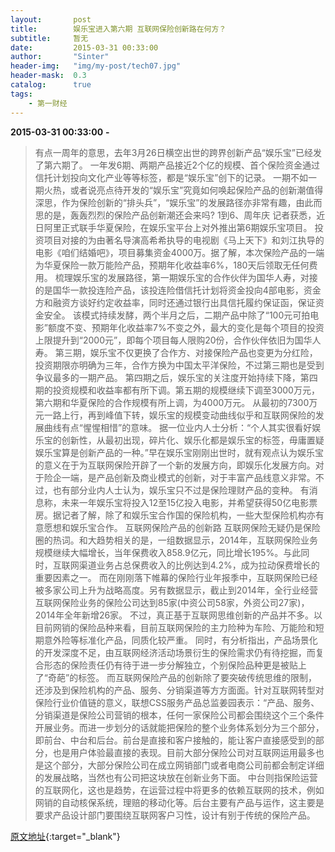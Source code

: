 ```yaml
---
layout:       post
title:        娱乐宝进入第六期 互联网保险创新路在何方？
subtitle:     暂无
date:         2015-03-31 00:33:00
author:       "Sinter"
header-img:   "img/my-post/tech07.jpg"
header-mask:  0.3
catalog:      true
tags:
    - 第一财经
---
```


**2015-03-31 00:33:00**  **-**

> 有点一周年的意思，去年3月26日横空出世的跨界创新产品“娱乐宝”已经发了第六期了。
一年发6期、两期产品接近2个亿的规模、首个保险资金通过信托计划投向文化产业等等标签，都是“娱乐宝”创下的记录。
一期不如一期火热，或者说亮点待开发的“娱乐宝”究竟如何唤起保险产品的创新潮值得深思，作为保险创新的“排头兵”，“娱乐宝”的发展路径亦非常有趣，由此而思的是，轰轰烈烈的保险产品创新潮还会来吗?
1到6、周年庆
记者获悉，近日阿里正式联手华夏保险，在娱乐宝平台上对外推出第6期娱乐宝项目。
投资项目对接的为由著名导演高希希执导的电视剧《马上天下》和刘江执导的电影《咱们结婚吧》，项目募集资金4000万。据了解，本次保险产品的一端为华夏保险一款万能险产品，预期年化收益率6%，180天后领取无任何费用。
梳理娱乐宝的发展路径，第一期娱乐宝的合作伙伴为国华人寿，对接的是国华一款投连险产品，该投连险借信托计划将资金投向4部电影，资金方和融资方谈好约定收益率，同时还通过银行出具信托履约保证函，保证资金安全。
该模式持续发酵，两个半月之后，二期产品中除了“100元可拍电影”额度不变、预期年化收益率7%不变之外，最大的变化是每个项目的投资上限提升到“2000元”，即每个项目每人限购20份，合作伙伴依旧为国华人寿。
第三期，娱乐宝不仅更换了合作方、对接保险产品也变更为分红险，投资期限亦明确为三年，合作方换为中国太平洋保险，不过第三期也是受到争议最多的一期产品。
第四期之后，娱乐宝的关注度开始持续下降，第四期的投资规模和收益率都有所下调。第五期的规模继续下调至3000万元，第六期和华夏保险的合作规模有所上调，为4000万元。
从最初的7300万元一路上行，再到峰值下转，娱乐宝的规模变动曲线似乎和互联网保险的发展曲线有点“惺惺相惜”的意味。
据一位业内人士分析：“个人其实很看好娱乐宝的创新性，从最初出现，碎片化、娱乐化都是娱乐宝的标签，毋庸置疑娱乐宝算是创新产品的一种。”早在娱乐宝刚刚出世时，就有观点认为娱乐宝的意义在于为互联网保险开辟了一个新的发展方向，即娱乐化发展方向。对于险企一端，是产品创新及商业模式的创新，对于丰富产品线意义非常。不过，也有部分业内人士认为，娱乐宝只不过是保险理财产品的变种。
有消息称，未来一年娱乐宝将投入12至15亿投入电影，并希望获得50亿电影票房。据记者了解，除了和娱乐宝合作国的保险机构，一些大型保险机构亦有意愿想和娱乐宝合作。
互联网保险产品的创新路
互联网保险无疑仍是保险圈的热词。和大趋势相关的是，一组数据显示，2014年，互联网保险业务规模继续大幅增长，当年保费收入858.9亿元，同比增长195%。与此同时，互联网渠道业务占总保费收入的比例达到4.2%，成为拉动保费增长的重要因素之一。
而在刚刚落下帷幕的保险行业年报季中，互联网保险已经被多家公司上升为战略高度。另有数据显示，截止到2014年，全行业经营互联网保险业务的保险公司达到85家(中资公司58家，外资公司27家)，2014年全年新增26家。
不过，真正基于互联网思维创新的产品并不多。以目前网销的保险品种来看，目前互联网保险的主力险种为车险、万能险和短期意外险等标准化产品，同质化较严重。
同时，有分析指出，产品场景化的开发深度不足，由互联网经济活动场景衍生的保险需求仍有待挖掘，而复合形态的保险责任仍有待于进一步分解独立，个别保险品种更是被贴上了“奇葩”的标签。
而互联网保险产品的创新除了要突破传统思维的限制，还涉及到保险机构的产品、服务、分销渠道等方方面面。针对互联网转型对保险行业价值链的意义，联想CSS服务产品总监姜园表示：“产品、服务、分销渠道是保险公司营销的根本，任何一家保险公司都会围绕这个三个条件开展业务。而进一步划分的话就能把保险的整个业务体系划分为三个部分，即前台、中台和后台。前台是直接和客户接触的，能让客户直接感受到的部分，也是用户体验最直接的表现。目前大部分保险公司对互联网运用最多也是这个部分，大部分保险公司在成立网销部门或者电商公司前都会制定详细的发展战略，当然也有公司把这块放在创新业务下面。
中台则指保险运营的互联网化，这也是趋势，在运营过程中将更多的依赖互联网的技术，例如网销的自动核保系统，理赔的移动化等。后台主要有产品与运作，这主要是要求产品设计部门要围绕互联网客户习性，设计有别于传统的保险产品。


[原文地址](http://www.yicai.com/news/4592467.html){:target="_blank"}


